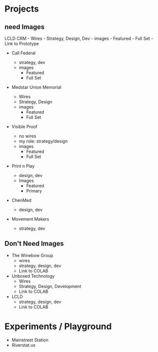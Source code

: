 # Projects

## need Images
LCLD CRM
    - Wires
    - Strategy, Design, Dev
    - images
        - Featured
        - Full Set
        - Link to Prototype
        
- Call Federal
    - strategy, dev
    - images
        - Featured
        - Full Set

- Medstar Union Memorial
    - Wires
    - Strategy, Design
    - images
        - Featured
        - Full Set

- Visible Proof
    - no wires
    - my role: strategy/design
    - images
        - Featured
        - Full Set

- Print n Play
    - design, dev
    - Images
        - Featured
        - Primary

- ChenMed
    - design, dev

    
- Movement Makers
    - strategy, dev


## Don't Need Images
- The Winebow Group
    - wires
    - strategy, design, dev
    - Link to COLAB
- Unboxed Technology
    - Wires
    - Strategy, Design, Development
    - Link to COLAB
- LCLD
    - strategy, design, dev
    - Link to COLAB


# Experiments / Playground
- Mainstreet Station
- Riverstat.us